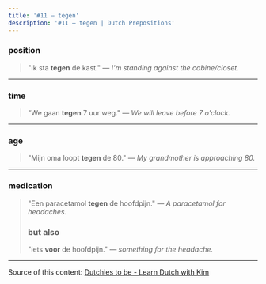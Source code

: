 ```yaml
---
title: '#11 — tegen'
description: '#11 — tegen | Dutch Prepositions'
---
```


### position

> "Ik sta **tegen** de kast."
> _— I'm standing against the cabine/closet._

---

### time

> "We gaan **tegen** 7 uur weg."
> _— We will leave before 7 o'clock._

---

### age

> "Mijn oma loopt **tegen** de 80."
> _— My grandmother is approaching 80._

---

### medication

> "Een paracetamol **tegen** de hoofdpijn."
> _— A paracetamol for headaches._
>
> ### but also
>
> "iets **voor** de hoofdpijn."
> _— something for the headache._

---

Source of this content: [Dutchies to be - Learn Dutch with Kim](https://youtu.be/0bZeMPP1omU)
